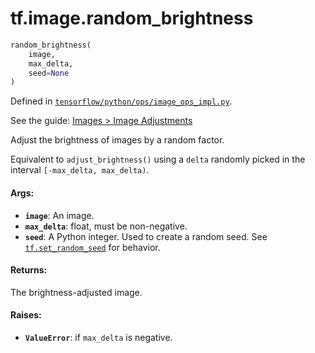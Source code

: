 <div itemscope itemtype="http://developers.google.com/ReferenceObject">
<meta itemprop="name" content="tf.image.random_brightness" />
</div>

# tf.image.random_brightness

``` python
random_brightness(
    image,
    max_delta,
    seed=None
)
```



Defined in [`tensorflow/python/ops/image_ops_impl.py`](https://www.tensorflow.org/code/tensorflow/python/ops/image_ops_impl.py).

See the guide: [Images > Image Adjustments](../../../../api_guides/python/image.md#Image_Adjustments)

Adjust the brightness of images by a random factor.

Equivalent to `adjust_brightness()` using a `delta` randomly picked in the
interval `[-max_delta, max_delta)`.

#### Args:

* <b>`image`</b>: An image.
* <b>`max_delta`</b>: float, must be non-negative.
* <b>`seed`</b>: A Python integer. Used to create a random seed. See
    [`tf.set_random_seed`](../../tf/set_random_seed.md)
    for behavior.


#### Returns:

The brightness-adjusted image.


#### Raises:

* <b>`ValueError`</b>: if `max_delta` is negative.